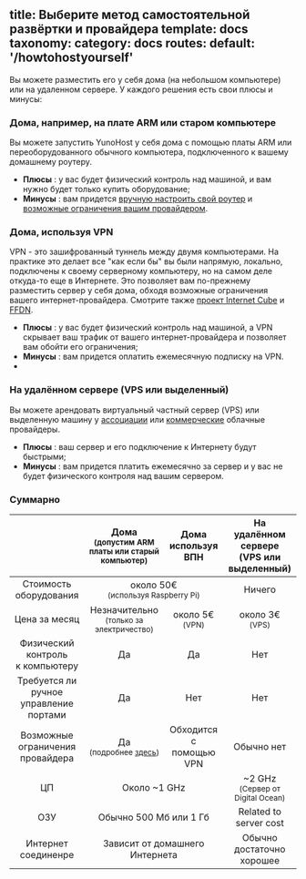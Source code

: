 
title: Выберите метод самостоятельной развёртки и провайдера
template: docs
taxonomy:
    category: docs
routes:
  default: '/howtohostyourself'
---

Вы можете разместить его у себя дома (на небольшом компьютере) или на удаленном сервере. У каждого решения есть свои плюсы и минусы:

### Дома, например, на плате ARM или старом компьютере

Вы можете запустить YunoHost у себя дома с помощью платы ARM или переоборудованного обычного компьютера, подключенного к вашему домашнему роутеру.

- **Плюсы** : у вас будет физический контроль над машиной, и вам нужно будет только купить оборудование;
- **Минусы** : вам придется [вручную настроить свой роутер](/isp_box_config) и [возможные ограничения вашим провайдером](/isp).

### Дома, используя VPN

VPN - это зашифрованный туннель между двумя компьютерами. На практике это делает все "как если бы" вы были напрямую, локально, подключены к своему серверному компьютеру, но на самом деле откуда-то еще в Интернете. Это позволяет вам по-прежнему разместить сервер у себя дома, обходя возможные ограничения вашего интернет-провайдера. Смотрите также [проект Internet Cube](https://internetcu.be/) и [FFDN](https://www.ffdn.org/).

- **Плюсы** : у вас будет физический контроль над машиной, а VPN скрывает ваш трафик от вашего интернет-провайдера и позволяет вам обойти его ограничения;
- **Минусы** : вам придется оплатить ежемесячную подписку на VPN.
-

### На удалённом сервере (VPS или выделенный)

Вы можете арендовать виртуальный частный сервер (VPS) или выделенную машину у [ассоциации](https://db.ffdn.org/) или [коммерческие](/providers/server) облачные провайдеры.

- **Плюсы** : ваш сервер и его подключение к Интернету будут быстрыми;
- **Минусы** : вам придется платить ежемесячно за сервер и у вас не будет физического контроля над вашим сервером.

### Суммарно

<table>
    <thead>
      <tr>
        <th></th>
        <th style="text-align:center;">Дома<br><small>(допустим ARM платы или старый компьютер)</small></th>
        <th style="text-align:center;">Дома<br>используя ВПН</th>
        <th style="text-align:center;">На удалённом сервере<br>(VPS или выделенный)</th>
      </tr>
    </thead>
    <tbody>
      <tr>
        <td style="text-align:center;">Стоимость оборудования</td>
        <td style="text-align:center;" class="warning"  colspan="2">около 50€ <br><small>(используя Raspberry Pi)</small></td>
        <td style="text-align:center;" class="success">Ничего</td>
      </tr>
      <tr>
        <td style="text-align:center;">Цена за месяц</td>
        <td style="text-align:center;" class="success">Незначительно<br><small>(только за электричество)</small></td>
        <td style="text-align:center;" class="warning">около 5€ <br><small>(VPN)</small></td>
        <td style="text-align:center;" class="warning">около 3€ <br><small>(VPS)</small></td>
      </tr>
      <tr>
        <td style="text-align:center;">Физический контроль<br>к компьютеру</td>
        <td style="text-align:center;" class="success">Да</td>
        <td style="text-align:center;" class="success">Да</td>
        <td style="text-align:center;" class="danger">Нет</td>
      </tr>
      <tr>
        <td style="text-align:center;">Требуется ли ручное управление<br>портами</td>
        <td style="text-align:center;" class="warning">Да</td>
        <td style="text-align:center;" class="success">Нет</td>
        <td style="text-align:center;" class="success">Нет</td>
      </tr>
      <tr>
        <td style="text-align:center;">Возможные ограничения провайдера</td>
        <td style="text-align:center;" class="danger">Да <br><small>(подробнее <a href="/isp">здесь</a>)</small></td>
        <td style="text-align:center;" class="success">Обходится с помощью VPN</td>
        <td style="text-align:center;" class="success">Обычно нет</td>
      </tr>
      <tr>
        <td style="text-align:center;">ЦП</td>
        <td style="text-align:center;" class="warning" colspan="2">Около ~1 GHz</td>
        <td style="text-align:center;" class="success">~2 GHz <br><small>(Сервер от Digital Ocean)</small></td>
      </tr>
      <tr>
        <td style="text-align:center;">ОЗУ</td>
        <td style="text-align:center;" class="warning" colspan="2">Обычно 500 Мб или 1 Гб</td>
        <td style="text-align:center;" class="warning">Related to server cost</td>
      </tr>
      <tr>
        <td style="text-align:center;">Интернет соединенре</td>
        <td style="text-align:center;" class="warning" colspan="2">Зависит от домашнего Интернета</td>
        <td style="text-align:center;" class="success">Обычно достаточно хорошее</td>
      </tr>
    </tbody>
</table>
